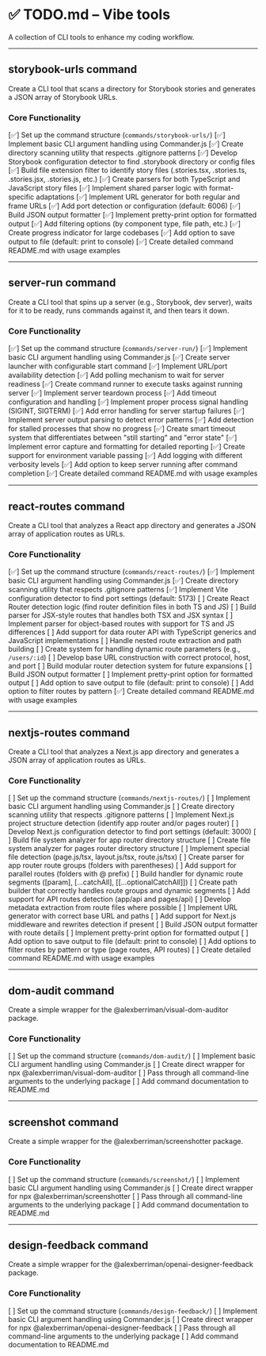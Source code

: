 # ✅ TODO.md – Vibe tools

A collection of CLI tools to enhance my coding workflow.

---

## storybook-urls command

Create a CLI tool that scans a directory for Storybook stories and generates a JSON array of Storybook URLs.

### Core Functionality

[✅] Set up the command structure (`commands/storybook-urls/`)
[✅] Implement basic CLI argument handling using Commander.js
[✅] Create directory scanning utility that respects .gitignore patterns
[✅] Develop Storybook configuration detector to find .storybook directory or config files
[✅] Build file extension filter to identify story files (.stories.tsx, .stories.ts, .stories.jsx, .stories.js, etc.)
[✅] Create parsers for both TypeScript and JavaScript story files
[✅] Implement shared parser logic with format-specific adaptations
[✅] Implement URL generator for both regular and frame URLs
[✅] Add port detection or configuration (default: 6006)
[✅] Build JSON output formatter
[✅] Implement pretty-print option for formatted output
[✅] Add filtering options (by component type, file path, etc.)
[✅] Create progress indicator for large codebases
[✅] Add option to save output to file (default: print to console)
[✅] Create detailed command README.md with usage examples

---

## server-run command

Create a CLI tool that spins up a server (e.g., Storybook, dev server), waits for it to be ready, runs commands against it, and then tears it down.

### Core Functionality

[✅] Set up the command structure (`commands/server-run/`)
[✅] Implement basic CLI argument handling using Commander.js
[✅] Create server launcher with configurable start command
[✅] Implement URL/port availability detection
[✅] Add polling mechanism to wait for server readiness
[✅] Create command runner to execute tasks against running server
[✅] Implement server teardown process
[✅] Add timeout configuration and handling
[✅] Implement proper process signal handling (SIGINT, SIGTERM)
[✅] Add error handling for server startup failures
[✅] Implement server output parsing to detect error patterns
[✅] Add detection for stalled processes that show no progress
[✅] Create smart timeout system that differentiates between "still starting" and "error state"
[✅] Implement error capture and formatting for detailed reporting
[✅] Create support for environment variable passing
[✅] Add logging with different verbosity levels
[✅] Add option to keep server running after command completion
[✅] Create detailed command README.md with usage examples

---

## react-routes command

Create a CLI tool that analyzes a React app directory and generates a JSON array of application routes as URLs.

### Core Functionality

[✅] Set up the command structure (`commands/react-routes/`)
[✅] Implement basic CLI argument handling using Commander.js
[✅] Create directory scanning utility that respects .gitignore patterns
[✅] Implement Vite configuration detector to find port settings (default: 5173)
[ ] Create React Router detection logic (find router definition files in both TS and JS)
[ ] Build parser for JSX-style routes that handles both TSX and JSX syntax
[ ] Implement parser for object-based routes with support for TS and JS differences
[ ] Add support for data router API with TypeScript generics and JavaScript implementations
[ ] Handle nested route extraction and path building
[ ] Create system for handling dynamic route parameters (e.g., `/users/:id`)
[ ] Develop base URL construction with correct protocol, host, and port
[ ] Build modular router detection system for future expansions
[ ] Build JSON output formatter
[ ] Implement pretty-print option for formatted output
[ ] Add option to save output to file (default: print to console)
[ ] Add option to filter routes by pattern
[✅] Create detailed command README.md with usage examples

---

## nextjs-routes command

Create a CLI tool that analyzes a Next.js app directory and generates a JSON array of application routes as URLs.

### Core Functionality

[ ] Set up the command structure (`commands/nextjs-routes/`)
[ ] Implement basic CLI argument handling using Commander.js
[ ] Create directory scanning utility that respects .gitignore patterns
[ ] Implement Next.js project structure detection (identify app router and/or pages router)
[ ] Develop Next.js configuration detector to find port settings (default: 3000)
[ ] Build file system analyzer for app router directory structure
[ ] Create file system analyzer for pages router directory structure
[ ] Implement special file detection (page.js/tsx, layout.js/tsx, route.js/tsx)
[ ] Create parser for app router route groups (folders with parentheses)
[ ] Add support for parallel routes (folders with @ prefix)
[ ] Build handler for dynamic route segments ([param], [...catchAll], [[...optionalCatchAll]])
[ ] Create path builder that correctly handles route groups and dynamic segments
[ ] Add support for API routes detection (app/api and pages/api)
[ ] Develop metadata extraction from route files where possible
[ ] Implement URL generator with correct base URL and paths
[ ] Add support for Next.js middleware and rewrites detection if present
[ ] Build JSON output formatter with route details
[ ] Implement pretty-print option for formatted output
[ ] Add option to save output to file (default: print to console)
[ ] Add options to filter routes by pattern or type (page routes, API routes)
[ ] Create detailed command README.md with usage examples

---

## dom-audit command

Create a simple wrapper for the @alexberriman/visual-dom-auditor package.

### Core Functionality

[ ] Set up the command structure (`commands/dom-audit/`)
[ ] Implement basic CLI argument handling using Commander.js
[ ] Create direct wrapper for npx @alexberriman/visual-dom-auditor
[ ] Pass through all command-line arguments to the underlying package
[ ] Add command documentation to README.md

---

## screenshot command

Create a simple wrapper for the @alexberriman/screenshotter package.

### Core Functionality

[ ] Set up the command structure (`commands/screenshot/`)
[ ] Implement basic CLI argument handling using Commander.js
[ ] Create direct wrapper for npx @alexberriman/screenshotter
[ ] Pass through all command-line arguments to the underlying package
[ ] Add command documentation to README.md

---

## design-feedback command

Create a simple wrapper for the @alexberriman/openai-designer-feedback package.

### Core Functionality

[ ] Set up the command structure (`commands/design-feedback/`)
[ ] Implement basic CLI argument handling using Commander.js
[ ] Create direct wrapper for npx @alexberriman/openai-designer-feedback
[ ] Pass through all command-line arguments to the underlying package
[ ] Add command documentation to README.md
